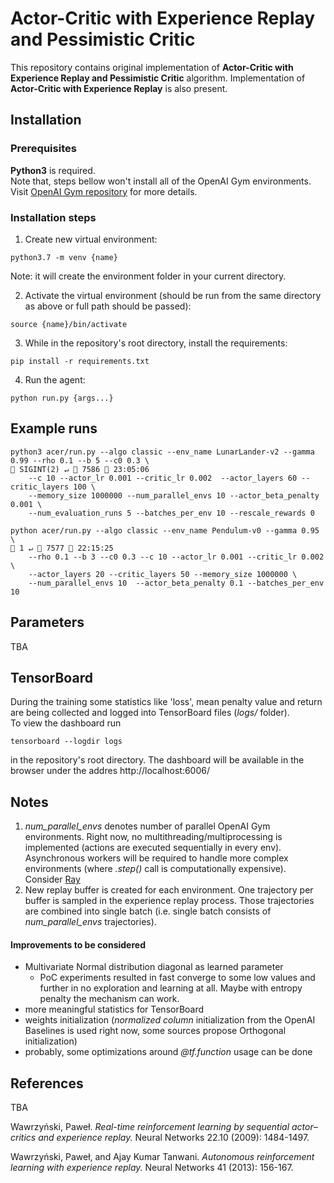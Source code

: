 # Actor-Critic with Experience Replay and Pessimistic Critic
This repository contains original implementation of **Actor-Critic with
 Experience Replay and Pessimistic Critic** algorithm.
 Implementation of **Actor-Critic with Experience Replay** is also present.
## Installation

### Prerequisites
**Python3** is required.  
Note that, steps bellow won't install 
all of the OpenAI Gym environments. Visit
[OpenAI Gym repository](https://github.com/openai/gym) for more details.

### Installation steps
1. Create new virtual environment:
```shell script
python3.7 -m venv {name}
```
Note: it will create the environment folder in your current directory.

2. Activate the virtual environment (should be run from the same directory as above
or full path should be passed):
```shell script
source {name}/bin/activate 
```
3. While in the repository's root directory, install the requirements:
```shell script
pip install -r requirements.txt
``` 

4. Run the agent:
```shell script
python run.py {args...}
``` 

## Example runs
```shell script
python3 acer/run.py --algo classic --env_name LunarLander-v2 --gamma 0.99 --rho 0.1 --b 5 --c0 0.3 \                                                   SIGINT(2) ↵  7586  23:05:06
    --c 10 --actor_lr 0.001 --critic_lr 0.002  --actor_layers 60 --critic_layers 100 \
    --memory_size 1000000 --num_parallel_envs 10 --actor_beta_penalty 0.001 \
    --num_evaluation_runs 5 --batches_per_env 10 --rescale_rewards 0

```

```shell script
python acer/run.py --algo classic --env_name Pendulum-v0 --gamma 0.95 \                                                                                        1 ↵  7577  22:15:25
    --rho 0.1 --b 3 --c0 0.3 --c 10 --actor_lr 0.001 --critic_lr 0.002  \
    --actor_layers 20 --critic_layers 50 --memory_size 1000000 \
    --num_parallel_envs 10  --actor_beta_penalty 0.1 --batches_per_env 10
```

## Parameters
TBA

## TensorBoard
During the training some statistics like 'loss', mean penalty value and return are being
collected and logged into TensorBoard files (*logs/* folder).  
To view the dashboard run
```shell script
tensorboard --logdir logs
```
in the repository's root directory. The dashboard will be available in the browser under
the addres http://localhost:6006/

## Notes
1. *num_parallel_envs* denotes number of parallel OpenAI Gym environments. Right now,
no multithreading/multiprocessing is implemented (actions are executed sequentially in every env).
Asynchronous workers will be required to handle more complex environments
 (where *.step()* call is computationally expensive). 
 Consider [Ray](https://github.com/ray-project/ray)  
2. New replay buffer is created for each environment. One trajectory per buffer is sampled
 in the experience replay process. Those trajectories are combined into single batch (i.e.
 single batch consists of *num_parallel_envs* trajectories).
 
 
 #### Improvements to be considered
 * Multivariate Normal distribution diagonal as learned parameter  
    * PoC experiments resulted in fast converge to some low values and
    further in no exploration and learning at all. 
    Maybe with entropy penalty the mechanism can work.
 * more meaningful statistics for TensorBoard
 * weights initialization (*normalized column* initialization from the OpenAI Baselines
 is used right now, some sources propose Orthogonal initialization)
 * probably, some optimizations around *@tf.function* usage can be done
 
 
 ## References
 
TBA
 
Wawrzyński, Paweł.
*Real-time reinforcement learning by sequential actor–critics
and experience replay.*
Neural Networks 22.10 (2009): 1484-1497.

Wawrzyński, Paweł, and Ajay Kumar Tanwani.
*Autonomous reinforcement learning with experience replay.*
Neural Networks 41 (2013): 156-167.




